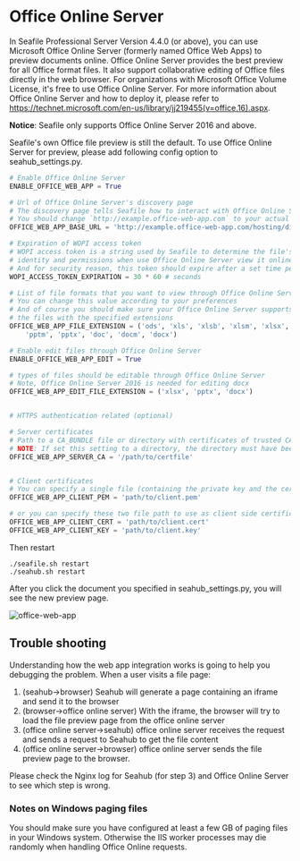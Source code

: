 # Office Online Server

In Seafile Professional Server Version 4.4.0 (or above), you can use Microsoft Office Online Server (formerly named Office Web Apps) to preview documents online. Office Online Server provides the best preview for all Office format files. It also support collaborative editing of Office files directly in the web browser. For organizations with Microsoft Office Volume License, it's free to use Office Online Server. For more information about Office Online Server and how to deploy it, please refer to https://technet.microsoft.com/en-us/library/jj219455(v=office.16).aspx.

**Notice**: Seafile only supports Office Online Server 2016 and above.

Seafile's own Office file preview is still the default. To use Office Online Server for preview, please add following config option to seahub_settings.py.

``` python
# Enable Office Online Server
ENABLE_OFFICE_WEB_APP = True

# Url of Office Online Server's discovery page
# The discovery page tells Seafile how to interact with Office Online Server when view file online
# You should change `http://example.office-web-app.com` to your actual Office Online Server server address
OFFICE_WEB_APP_BASE_URL = 'http://example.office-web-app.com/hosting/discovery'

# Expiration of WOPI access token
# WOPI access token is a string used by Seafile to determine the file's
# identity and permissions when use Office Online Server view it online
# And for security reason, this token should expire after a set time period
WOPI_ACCESS_TOKEN_EXPIRATION = 30 * 60 # seconds

# List of file formats that you want to view through Office Online Server
# You can change this value according to your preferences
# And of course you should make sure your Office Online Server supports to preview
# the files with the specified extensions
OFFICE_WEB_APP_FILE_EXTENSION = ('ods', 'xls', 'xlsb', 'xlsm', 'xlsx','ppsx', 'ppt',
    'pptm', 'pptx', 'doc', 'docm', 'docx')

# Enable edit files through Office Online Server
ENABLE_OFFICE_WEB_APP_EDIT = True

# types of files should be editable through Office Online Server
# Note, Office Online Server 2016 is needed for editing docx
OFFICE_WEB_APP_EDIT_FILE_EXTENSION = ('xlsx', 'pptx', 'docx')


# HTTPS authentication related (optional)

# Server certificates
# Path to a CA_BUNDLE file or directory with certificates of trusted CAs
# NOTE: If set this setting to a directory, the directory must have been processed using the c_rehash utility supplied with OpenSSL.
OFFICE_WEB_APP_SERVER_CA = '/path/to/certfile'


# Client certificates
# You can specify a single file (containing the private key and the certificate) to use as client side certificate
OFFICE_WEB_APP_CLIENT_PEM = 'path/to/client.pem'

# or you can specify these two file path to use as client side certificate
OFFICE_WEB_APP_CLIENT_CERT = 'path/to/client.cert'
OFFICE_WEB_APP_CLIENT_KEY = 'path/to/client.key'
```

Then restart

```
./seafile.sh restart
./seahub.sh restart
```

After you click the document you specified in seahub_settings.py, you will see the new preview page.

![office-web-app](../images/office-web-app.png)

## Trouble shooting

Understanding how the web app integration works is going to help you debugging the problem. When a user visits a file page:

1. (seahub->browser) Seahub will generate a page containing an iframe and send it to the browser
2. (browser->office online server) With the iframe, the browser will try to load the file preview page from the office online server
3. (office online server->seahub) office online server receives the request and sends a request to Seahub to get the file content
4. (office online server->browser) office online server sends the file preview page to the browser.

Please check the Nginx log for Seahub (for step 3) and Office Online Server to see which step is wrong.

### Notes on Windows paging files

You should make sure you have configured at least a few GB of paging files in your Windows system. Otherwise the IIS worker processes may die randomly when handling Office Online requests.
